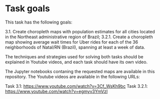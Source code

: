 Task goals
==========
This task has the following goals:

3.1. Create choropleth maps with population estimates for all cities located in the Northeast administrative region of Brazil;
3.2.1. Create a choropleth map showing average wait times for Uber rides for each of the 36 neighborhoods of Natal/RN (Brazil), spanning at least a week of data.

The techniques and strategies used for solving both tasks should be explained in Youtube videos, and each task should have its own video.

The Jupyter notebooks contaning the requested maps are available in this repository. The Youtube videos are available in the following URLs:

Task 3.1: https://www.youtube.com/watch?v=3Cf_WsKh9bc
Task 3.2.1: https://www.youtube.com/watch?v=egmyv3YmVzI
